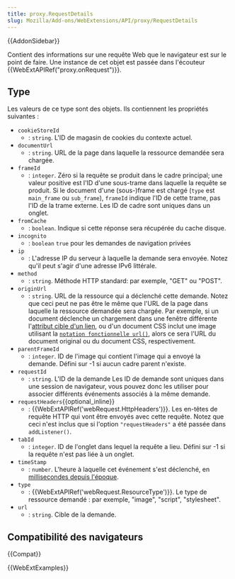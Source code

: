 ```yaml
---
title: proxy.RequestDetails
slug: Mozilla/Add-ons/WebExtensions/API/proxy/RequestDetails
---
```


{{AddonSidebar}}

Contient des informations sur une requête Web que le navigateur est sur le point de faire. Une instance de cet objet est passée dans l'écouteur {{WebExtAPIRef("proxy.onRequest")}}.

## Type

Les valeurs de ce type sont des objets. Ils contiennent les propriétés suivantes :

- `cookieStoreId`
  - : `string`. L'ID de magasin de cookies du contexte actuel.
- `documentUrl`
  - : `string`. URL de la page dans laquelle la ressource demandée sera chargée.
- `frameId`
  - : `integer`. Zéro si la requête se produit dans le cadre principal; une valeur positive est l'ID d'une sous-trame dans laquelle la requête se produit. Si le document d'une (sous-)frame est chargé (`type` est `main_frame` ou `sub_frame`), `frameId` indique l'ID de cette trame, pas l'ID de la trame externe. Les ID de cadre sont uniques dans un onglet.
- `fromCache`
  - : `boolean`. Indique si cette réponse sera récupérée du cache disque.
- `incognito`
  - : `boolean` `true` pour les demandes de navigation privées
- `ip`
  - : L'adresse IP du serveur à laquelle la demande sera envoyée. Notez qu'il peut s'agir d'une adresse IPv6 littérale.
- `method`
  - : `string`. Méthode HTTP standard: par exemple, "GET" ou "POST".
- `originUrl`
  - : `string`. URL de la ressource qui a déclenché cette demande. Notez que ceci peut ne pas être le même que l'URL de la page dans laquelle la ressource demandée sera chargée. Par exemple, si un document déclenche un chargement dans une fenêtre différente l'[attribut cible d'un lien](/fr/docs/Web/HTML/Reference/Elements/a#attr-target), ou d'un document CSS inclut une image utilisant la [`notation fonctionnelle url()`](</fr/docs/Web/CSS/url_value#The_url()_functional_notation>), alors ce sera l'URL du document original ou du document CSS, respectivement.
- `parentFrameId`
  - : `integer`. ID de l'image qui contient l'image qui a envoyé la demande. Défini sur -1 si aucun cadre parent n'existe.
- `requestId`
  - : `string`. L'ID de la demande Les ID de demande sont uniques dans une session de navigateur, vous pouvez donc les utiliser pour associer différents événements associés à la même demande.
- `requestHeaders`{{optional_inline}}
  - : {{WebExtAPIRef('webRequest.HttpHeaders')}}. Les en-têtes de requête HTTP qui vont être envoyés avec cette requête. Notez que ceci n'est inclus que si l'option `"requestHeaders"` a été passée dans `addListener()`.
- `tabId`
  - : `integer`. ID de l'onglet dans lequel la requête a lieu. Défini sur -1 si la requête n'est pas liée à un onglet.
- `timeStamp`
  - : `number`. L'heure à laquelle cet événement s'est déclenché, en [millisecondes depuis l'époque](https://en.wikipedia.org/wiki/Unix_time).
- `type`
  - : {{WebExtAPIRef('webRequest.ResourceType')}}. Le type de ressource demandé : par exemple, "image", "script", "stylesheet".
- `url`
  - : `string`. Cible de la demande.

## Compatibilité des navigateurs

{{Compat}}

{{WebExtExamples}}
